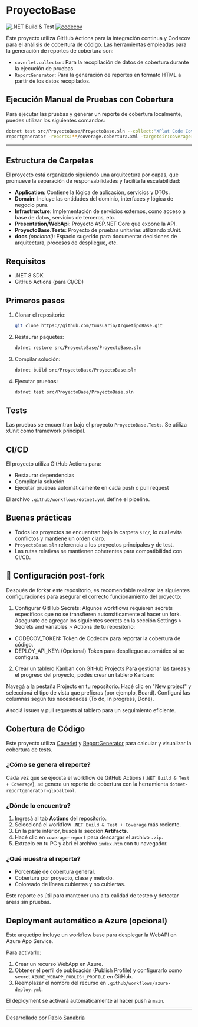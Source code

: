 # ProyectoBase

![.NET Build & Test](https://github.com/PabloSanabria/ArquetipoBase/actions/workflows/dotnet.yml/badge.svg)
[![codecov](https://codecov.io/gh/PabloSanabria/ArquetipoBase/branch/main/graph/badge.svg)](https://codecov.io/gh/PabloSanabria/ArquetipoBase)

Este proyecto utiliza GitHub Actions para la integración continua y Codecov para el análisis de cobertura de código. Las herramientas empleadas para la generación de reportes de cobertura son:

- `coverlet.collector`: Para la recopilación de datos de cobertura durante la ejecución de pruebas.
- `ReportGenerator`: Para la generación de reportes en formato HTML a partir de los datos recopilados.

## Ejecución Manual de Pruebas con Cobertura

Para ejecutar las pruebas y generar un reporte de cobertura localmente, puedes utilizar los siguientes comandos:

```bash
dotnet test src/ProyectoBase/ProyectoBase.sln --collect:"XPlat Code Coverage"
reportgenerator -reports:**/coverage.cobertura.xml -targetdir:coveragereport -reporttypes:Html
```

---
## Estructura de Carpetas

El proyecto está organizado siguiendo una arquitectura por capas, que promueve la separación de responsabilidades y facilita la escalabilidad:

- **Application**: Contiene la lógica de aplicación, servicios y DTOs.
- **Domain**: Incluye las entidades del dominio, interfaces y lógica de negocio pura.
- **Infrastructure**: Implementación de servicios externos, como acceso a base de datos, servicios de terceros, etc.
- **Presentation/WebApi**: Proyecto ASP.NET Core que expone la API.
- **ProyectoBase.Tests**: Proyecto de pruebas unitarias utilizando xUnit.
- **docs** _(opcional)_: Espacio sugerido para documentar decisiones de arquitectura, procesos de despliegue, etc.

## Requisitos

- .NET 8 SDK
- GitHub Actions (para CI/CD)

## Primeros pasos

1. Clonar el repositorio:
   ```bash
   git clone https://github.com/tuusuario/ArquetipoBase.git
   ```

2. Restaurar paquetes:
   ```bash
   dotnet restore src/ProyectoBase/ProyectoBase.sln
   ```

3. Compilar solución:
   ```bash
   dotnet build src/ProyectoBase/ProyectoBase.sln
   ```

4. Ejecutar pruebas:
   ```bash
   dotnet test src/ProyectoBase/ProyectoBase.sln
   ```

## Tests

Las pruebas se encuentran bajo el proyecto `ProyectoBase.Tests`. Se utiliza xUnit como framework principal.

## CI/CD

El proyecto utiliza GitHub Actions para:
- Restaurar dependencias
- Compilar la solución
- Ejecutar pruebas automáticamente en cada push o pull request

El archivo `.github/workflows/dotnet.yml` define el pipeline.

## Buenas prácticas

- Todos los proyectos se encuentran bajo la carpeta `src/`, lo cual evita conflictos y mantiene un orden claro.
- `ProyectoBase.sln` referencia a los proyectos principales y de test.
- Las rutas relativas se mantienen coherentes para compatibilidad con CI/CD.

## 🔧 Configuración post-fork
Después de forkar este repositorio, es recomendable realizar las siguientes configuraciones para asegurar el correcto funcionamiento del proyecto:

1. Configurar GitHub Secrets:
Algunos workflows requieren secrets específicos que no se transfieren automáticamente al hacer un fork.
Asegurate de agregar los siguientes secrets en la sección Settings > Secrets and variables > Actions de tu repositorio:

- CODECOV_TOKEN: Token de Codecov para reportar la cobertura de código.
- DEPLOY_API_KEY: (Opcional) Token para despliegue automático si se configura.

2. Crear un tablero Kanban con GitHub Projects
Para gestionar las tareas y el progreso del proyecto, podés crear un tablero Kanban:

Navegá a la pestaña Projects en tu repositorio.
Hacé clic en "New project" y seleccioná el tipo de vista que prefieras (por ejemplo, Board).
Configurá las columnas según tus necesidades (To do, In progress, Done).

Asociá issues y pull requests al tablero para un seguimiento eficiente.

## Cobertura de Código

Este proyecto utiliza [Coverlet](https://github.com/coverlet-coverage/coverlet) y [ReportGenerator](https://danielpalme.github.io/ReportGenerator/) para calcular y visualizar la cobertura de tests.

### ¿Cómo se genera el reporte?

Cada vez que se ejecuta el workflow de GitHub Actions (`.NET Build & Test + Coverage`), se genera un reporte de cobertura con la herramienta `dotnet-reportgenerator-globaltool`.

### ¿Dónde lo encuentro?

1. Ingresá al tab **Actions** del repositorio.
2. Seleccioná el workflow `.NET Build & Test + Coverage` más reciente.
3. En la parte inferior, buscá la sección **Artifacts**.
4. Hacé clic en `coverage-report` para descargar el archivo `.zip`.
5. Extraelo en tu PC y abrí el archivo `index.htm` con tu navegador.

### ¿Qué muestra el reporte?

- Porcentaje de cobertura general.
- Cobertura por proyecto, clase y método.
- Coloreado de líneas cubiertas y no cubiertas.

Este reporte es útil para mantener una alta calidad de testeo y detectar áreas sin pruebas.

## Deployment automático a Azure (opcional)

Este arquetipo incluye un workflow base para desplegar la WebAPI en Azure App Service.

Para activarlo:
1. Crear un recurso WebApp en Azure.
2. Obtener el perfil de publicación (Publish Profile) y configurarlo como secret `AZURE_WEBAPP_PUBLISH_PROFILE` en GitHub.
3. Reemplazar el nombre del recurso en `.github/workflows/azure-deploy.yml`.

El deployment se activará automáticamente al hacer push a `main`.

---
Desarrollado por [Pablo Sanabria](https://github.com/PabloSanabria)
